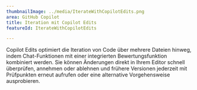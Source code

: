 ```yaml
---
thumbnailImage: ../media/IterateWithCopilotEdits.png
area: GitHub Copilot
title: Iteration mit Copilot Edits
featureId: IterateWithCopilotEdits

---
```



Copilot Edits optimiert die Iteration von Code über mehrere Dateien hinweg, indem Chat-Funktionen mit einer integrierten Bewertungsfunktion kombiniert werden. Sie können Änderungen direkt in Ihrem Editor schnell überprüfen, annehmen oder ablehnen und frühere Versionen jederzeit mit Prüfpunkten erneut aufrufen oder eine alternative Vorgehensweise ausprobieren.

